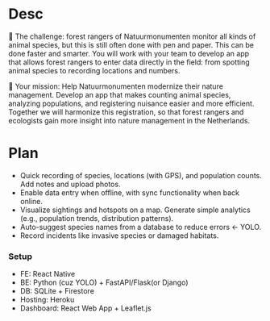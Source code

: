 # Desc

🔎 The challenge:  forest rangers of Natuurmonumenten monitor all kinds of animal species, but this is still often done with pen and paper. This can be done faster and smarter. You will work with your team to develop an app that allows forest rangers to enter data directly in the field: from spotting animal species to recording locations and numbers.

🐾 Your mission: Help Natuurmonumenten modernize their nature management. Develop an app that makes counting animal species, analyzing populations, and registering nuisance easier and more efficient. Together we will harmonize this registration, so that forest rangers and ecologists gain more insight into nature management in the Netherlands.

# Plan

- Quick recording of species, locations (with GPS), and population counts. Add notes and upload photos.
- Enable data entry when offline, with sync functionality when back online.
- Visualize sightings and hotspots on a map. Generate simple analytics (e.g., population trends, distribution patterns).
- Auto-suggest species names from a database to reduce errors <- YOLO.
- Record incidents like invasive species or damaged habitats.

### Setup
- FE: React Native
- BE: Python (cuz YOLO) + FastAPI/Flask(or Django)
- DB: SQLite + Firestore
- Hosting: Heroku
- Dashboard: React Web App + Leaflet.js

<!---
### Tech stack
- FE: React Native (js) / Flutter (Dart)
- BE: Node.js/Python
- DB:
    - SQLite + PostgreSQL with PostGIS (geospatial analysis)
    - SQLite + Firestore (simple and realtime sync)
- Hosting: Firebase hosting/Heroku
- Dashboard: React Web App
- Tools: ggmapAPI + Leaflet.js + Tensorflow Lite/YOLO
--->
